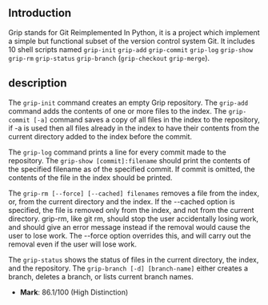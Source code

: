 ## Introduction

Grip stands for Git Reimplemented In Python, it is a project which implement a simple but functional subset of the version control system Git. 
It includes 10 shell scripts named `grip-init` `grip-add` `grip-commit` `grip-log` `grip-show` `grip-rm` `grip-status` `grip-branch` (`grip-checkout` `grip-merge`).

## description

The `grip-init` command creates an empty Grip repository.
The `grip-add` command adds the contents of one or more files to the index.
The `grip-commit [-a]` command saves a copy of all files in the index to the repository, if -a is used then all files already in the index to have their contents from the current directory added to the index before the commit.

The `grip-log` command prints a line for every commit made to the repository.
The `grip-show [commit]:filename` should print the contents of the specified filename as of the specified commit.
If commit is omitted, the contents of the file in the index should be printed.

The `grip-rm [--force] [--cached] filenames` removes a file from the index, or, from the current directory and the index.
If the --cached option is specified, the file is removed only from the index, and not from the current directory.
grip-rm, like git rm, should stop the user accidentally losing work, and should give an error message instead if the removal would cause the user to lose work.
The --force option overrides this, and will carry out the removal even if the user will lose work.

The `grip-status` shows the status of files in the current directory, the index, and the repository.
The `grip-branch [-d] [branch-name]` either creates a branch, deletes a branch, or lists current branch names.

- **Mark**: 86.1/100 (High Distinction)

